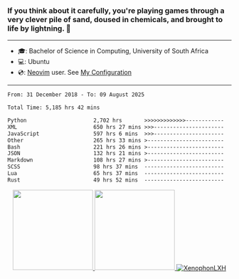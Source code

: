 ### If you think about it carefully, you're playing games through a very clever pile of sand, doused in chemicals, and brought to life by lightning.  👋

-------------------------------------------------------------------------------------------------------

- 🎓: Bachelor of Science in Computing, University of South Africa
- 💻: Ubuntu
- 💿: [Neovim](https://github.com/neovim/neovim) user. See [My Configuration](https://github.com/XenophonLXH/xenovim)

-------------------------------------------------------------------------------------------------------

<!--START_SECTION:waka-->

```txt
From: 31 December 2018 - To: 09 August 2025

Total Time: 5,185 hrs 42 mins

Python                     2,702 hrs       >>>>>>>>>>>>>------------   52.11 %
XML                        650 hrs 27 mins >>>----------------------   12.54 %
JavaScript                 597 hrs 6 mins  >>>----------------------   11.52 %
Other                      265 hrs 33 mins >------------------------   05.12 %
Bash                       221 hrs 26 mins >------------------------   04.27 %
JSON                       132 hrs 21 mins >------------------------   02.55 %
Markdown                   108 hrs 27 mins >------------------------   02.09 %
SCSS                       98 hrs 37 mins  -------------------------   01.90 %
Lua                        65 hrs 37 mins  -------------------------   01.27 %
Rust                       49 hrs 52 mins  -------------------------   00.96 %
```

<!--END_SECTION:waka-->


<p align="center">
    <a href="https://github.com/XenophonLXH">
        <img height="180em" src="https://github-readme-stats-eight-theta.vercel.app/api?username=XenophonLXH&show_icons=true&theme=algolia&include_all_commits=true&count_private=true"/>
        <img height="180em" src="https://github-readme-stats-eight-theta.vercel.app/api/top-langs/?username=XenophonLXH&layout=compact&langs_count=8&theme=algolia"/>
        <img align="center" src="https://github-readme-streak-stats.herokuapp.com/?user=XenophonLXH&theme=algolia" alt="XenophonLXH" />
    </a>
</p>
